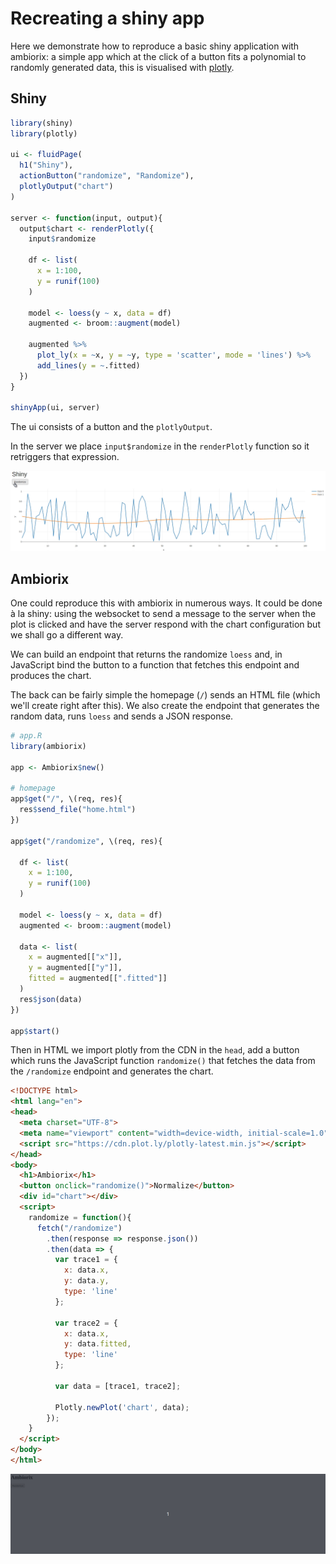 # Recreating a shiny app

Here we demonstrate how to reproduce a basic shiny application with ambiorix: a simple app which at the click of a button fits a polynomial to randomly generated data, this is visualised with [plotly](https://plotly-r.com/).

## Shiny

```r
library(shiny)
library(plotly)

ui <- fluidPage(
  h1("Shiny"),
  actionButton("randomize", "Randomize"),
  plotlyOutput("chart")
)

server <- function(input, output){
  output$chart <- renderPlotly({
    input$randomize

    df <- list(
      x = 1:100,
      y = runif(100)
    )

    model <- loess(y ~ x, data = df)
    augmented <- broom::augment(model)

    augmented %>% 
      plot_ly(x = ~x, y = ~y, type = 'scatter', mode = 'lines') %>% 
      add_lines(y = ~.fitted)
  })
}

shinyApp(ui, server)
```

The ui consists of a button and the `plotlyOutput`.

In the server we place `input$randomize` in the `renderPlotly` function so it retriggers that expression.

![](../_assets/shiny-plotly.gif)

## Ambiorix

One could reproduce this with ambiorix in numerous ways. It could be done à la shiny: using the websocket to send a message to the server when the plot is clicked and have the server respond with the chart configuration but we shall go a different way.

We can build an endpoint that returns the randomize `loess` and, in JavaScript bind the button to a function that fetches this endpoint and produces the chart.

The back can be fairly simple the homepage (`/`) sends an HTML file (which we'll create right after this). We also create the endpoint that generates the random data, runs `loess` and sends a JSON response.

```r
# app.R
library(ambiorix)

app <- Ambiorix$new()

# homepage
app$get("/", \(req, res){
  res$send_file("home.html")
})

app$get("/randomize", \(req, res){

  df <- list(
    x = 1:100,
    y = runif(100)
  )

  model <- loess(y ~ x, data = df)
  augmented <- broom::augment(model)

  data <- list(
    x = augmented[["x"]],
    y = augmented[["y"]],
    fitted = augmented[[".fitted"]]
  )
  res$json(data)
})

app$start()
```

Then in HTML we import plotly from the CDN in the `head`, add a button which runs the JavaScript function `randomize()` that fetches the data from the `/randomize` endpoint and generates the chart.

```html
<!DOCTYPE html>
<html lang="en">
<head>
  <meta charset="UTF-8">
  <meta name="viewport" content="width=device-width, initial-scale=1.0">
  <script src="https://cdn.plot.ly/plotly-latest.min.js"></script>  
</head>
<body>
  <h1>Ambiorix</h1>
  <button onclick="randomize()">Normalize</button>
  <div id="chart"></div>
  <script>
    randomize = function(){
      fetch("/randomize")
        .then(response => response.json())
        .then(data => {
          var trace1 = {
            x: data.x,
            y: data.y,
            type: 'line'
          };

          var trace2 = {
            x: data.x,
            y: data.fitted,
            type: 'line'
          };

          var data = [trace1, trace2];

          Plotly.newPlot('chart', data);
        });
    }
  </script>
</body>
</html>
```

![](../_assets/ambiorix-plotly.gif)
